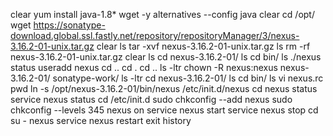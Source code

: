 clear
yum install java-1.8* wget -y
alternatives --config java
clear
cd /opt/
wget https://sonatype-download.global.ssl.fastly.net/repository/repositoryManager/3/nexus-3.16.2-01-unix.tar.gz
clear
ls
tar -xvf nexus-3.16.2-01-unix.tar.gz
ls
rm -rf nexus-3.16.2-01-unix.tar.gz
clear
ls
cd nexus-3.16.2-01/
ls
cd bin/
ls
./nexus status
useradd nexus
cd ..
cd .
cd ..
ls -ltr
chown -R nexus:nexus nexus-3.16.2-01/ sonatype-work/
ls -ltr
cd nexus-3.16.2-01/
ls
cd bin/
ls
vi nexus.rc
pwd
ln -s /opt/nexus-3.16.2-01/bin/nexus /etc/init.d/nexus
cd
nexus status
service nexus status
cd /etc/init.d
sudo chkconfig --add nexus
sudo chkconfig --levels 345 nexus on
service nexus start
service nexus stop
cd
su - nexus
service nexus restart
exit
history
